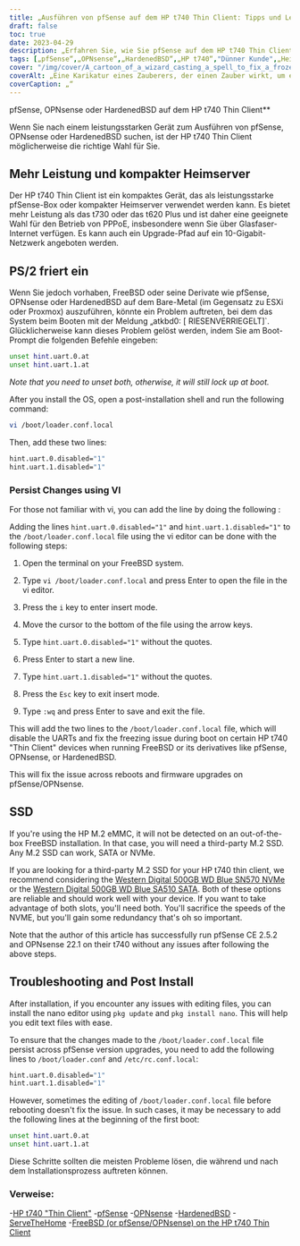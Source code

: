 ```yaml
---
title: „Ausführen von pfSense auf dem HP t740 Thin Client: Tipps und Leitfaden zur Fehlerbehebung“
draft: false
toc: true
date: 2023-04-29
description: „Erfahren Sie, wie Sie pfSense auf dem HP t740 Thin Client einrichten und potenzielle Probleme wie Einfrieren und SSD-Erkennungsprobleme beheben.“
tags: [„pfSense“,„OPNsense“,„HardenedBSD“,„HP t740“,"Dünner Kunde",„Heimserver“,„PPPoE“,„FreeBSD“,„Boot-Prompt“,"loader.conf.local", „Nano-Editor“,„SSD-Erkennung“,„M.2 SSD“,„Western Digital“,"Fehlerbehebung","nach der Installation",„UART“,„ESXi“,„Proxmox“]
cover: "/img/cover/A_cartoon_of_a_wizard_casting_a_spell_to_fix_a_frozen_computer.png"
coverAlt: „Eine Karikatur eines Zauberers, der einen Zauber wirkt, um einen eingefrorenen Computer zu reparieren, mit einer Sprechblase mit der Aufschrift „Problem gelöst““
coverCaption: „“
---
```

 pfSense, OPNsense oder HardenedBSD auf dem HP t740 Thin Client**

Wenn Sie nach einem leistungsstarken Gerät zum Ausführen von pfSense, OPNsense oder HardenedBSD suchen, ist der HP t740 Thin Client möglicherweise die richtige Wahl für Sie.

## Mehr Leistung und kompakter Heimserver

Der HP t740 Thin Client ist ein kompaktes Gerät, das als leistungsstarke pfSense-Box oder kompakter Heimserver verwendet werden kann. Es bietet mehr Leistung als das t730 oder das t620 Plus und ist daher eine geeignete Wahl für den Betrieb von PPPoE, insbesondere wenn Sie über Glasfaser-Internet verfügen. Es kann auch ein Upgrade-Pfad auf ein 10-Gigabit-Netzwerk angeboten werden.

## PS/2 friert ein

Wenn Sie jedoch vorhaben, FreeBSD oder seine Derivate wie pfSense, OPNsense oder HardenedBSD auf dem Bare-Metal (im Gegensatz zu ESXi oder Proxmox) auszuführen, könnte ein Problem auftreten, bei dem das System beim Booten mit der Meldung „atkbd0: [ RIESENVERRIEGELT]`. Glücklicherweise kann dieses Problem gelöst werden, indem Sie am Boot-Prompt die folgenden Befehle eingeben:

```bash
unset hint.uart.0.at
unset hint.uart.1.at
```

*Note that you need to unset both, otherwise, it will still lock up at boot.*

After you install the OS, open a post-installation shell and run the following command:

```bash
vi /boot/loader.conf.local
```
Then, add these two lines:
```bash
hint.uart.0.disabled="1"
hint.uart.1.disabled="1"
```

### Persist Changes using VI
For those not familiar with vi, you can add the line by doing the following :

Adding the lines `hint.uart.0.disabled="1"` and `hint.uart.1.disabled="1"` to the `/boot/loader.conf.local` file using the vi editor can be done with the following steps:

1. Open the terminal on your FreeBSD system.

2. Type `vi /boot/loader.conf.local` and press Enter to open the file in the vi editor.

3. Press the `i` key to enter insert mode.

4. Move the cursor to the bottom of the file using the arrow keys.

5. Type `hint.uart.0.disabled="1"` without the quotes.

6. Press Enter to start a new line.

7. Type `hint.uart.1.disabled="1"` without the quotes.

8. Press the `Esc` key to exit insert mode.

9. Type `:wq` and press Enter to save and exit the file.

This will add the two lines to the `/boot/loader.conf.local` file, which will disable the UARTs and fix the freezing issue during boot on certain HP t740 "Thin Client" devices when running FreeBSD or its derivatives like pfSense, OPNsense, or HardenedBSD.

This will fix the issue across reboots and firmware upgrades on pfSense/OPNsense. 

## SSD

If you're using the HP M.2 eMMC, it will not be detected on an out-of-the-box FreeBSD installation. In that case, you will need a third-party M.2 SSD. Any M.2 SSD can work, SATA or NVMe. 

If you are looking for a third-party M.2 SSD for your HP t740 thin client, we recommend considering the [Western Digital 500GB WD Blue SN570 NVMe](https://amzn.to/44bFCBk) or the [Western Digital 500GB WD Blue SA510 SATA](https://amzn.to/3AEbd0V). Both of these options are reliable and should work well with your device. If you want to take advantage of both slots, you'll need both. You'll sacrifice the speeds of the NVME, but you'll gain some redundancy that's oh so important.

Note that the author of this article has successfully run pfSense CE 2.5.2 and OPNsense 22.1 on their t740 without any issues after following the above steps. 

## Troubleshooting and Post Install

After installation, if you encounter any issues with editing files, you can install the nano editor using `pkg update` and `pkg install nano`. This will help you edit text files with ease.

To ensure that the changes made to the `/boot/loader.conf.local` file persist across pfSense version upgrades, you need to add the following lines to `/boot/loader.conf` and `/etc/rc.conf.local`: 
```bash
hint.uart.0.disabled="1"
hint.uart.1.disabled="1"
```

However, sometimes the editing of `/boot/loader.conf.local` file before rebooting doesn't fix the issue. In such cases, it may be necessary to add the following lines at the beginning of the first boot:

```bash
unset hint.uart.0.at
unset hint.uart.1.at
```

Diese Schritte sollten die meisten Probleme lösen, die während und nach dem Installationsprozess auftreten können.

### Verweise:
-[HP t740 "Thin Client"](https://www8.hp.com/us/en/thin-clients/t740.html)
-[pfSense](https://www.pfsense.org/)
-[OPNsense](https://opnsense.org/)
-[HardenedBSD](https://hardenedbsd.org/)
-[ServeTheHome](https://www.servethehome.com/hp-t740-thin-client-review/)
-[FreeBSD (or pfSense/OPNsense) on the HP t740 Thin Client](https://www.neelc.org/posts/hp-t740-freebsd/)